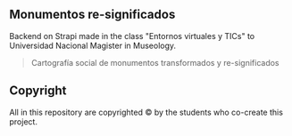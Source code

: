 ## Monumentos re-significados

Backend on Strapi made in the class "Entornos virtuales y TICs" to Universidad Nacional Magister in Museology. 

> Cartografía social de monumentos transformados y re-significados

## Copyright 

All in this repository are copyrighted © by the students who co-create this project.
